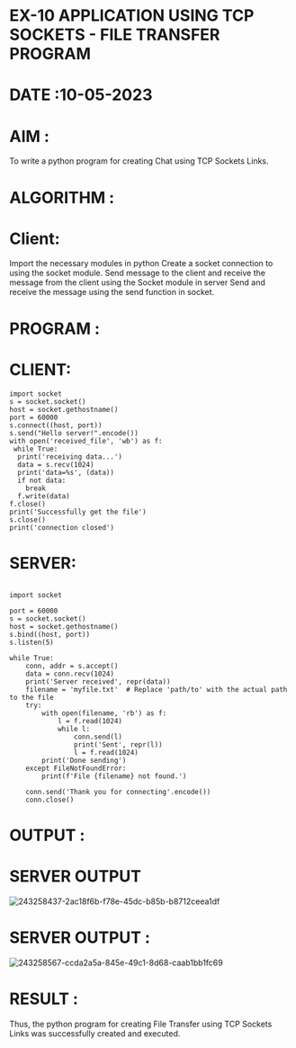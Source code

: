 # EX-10 APPLICATION USING TCP SOCKETS - FILE TRANSFER PROGRAM

# DATE :10-05-2023

# AIM :
To write a python program for creating Chat using TCP Sockets Links.


# ALGORITHM :
# Client:
Import the necessary modules in python Create a socket connection to using the socket module. 
Send message to the client and receive the message from the client using the Socket module in server 
Send and receive the message using the send function in socket.

# PROGRAM :
# CLIENT:
```
import socket
s = socket.socket()
host = socket.gethostname()
port = 60000
s.connect((host, port))
s.send("Hello server!".encode())
with open('received_file', 'wb') as f:
 while True:
  print('receiving data...')
  data = s.recv(1024)
  print('data=%s', (data))
  if not data:
    break
  f.write(data)
f.close()
print('Successfully get the file')
s.close()
print('connection closed')
```
# SERVER:
```

import socket

port = 60000
s = socket.socket()
host = socket.gethostname()
s.bind((host, port))
s.listen(5)

while True:
    conn, addr = s.accept()
    data = conn.recv(1024)
    print('Server received', repr(data))
    filename = 'myfile.txt'  # Replace 'path/to' with the actual path to the file
    try:
        with open(filename, 'rb') as f:
            l = f.read(1024)
            while l:
                conn.send(l)
                print('Sent', repr(l))
                l = f.read(1024)
        print('Done sending')
    except FileNotFoundError:
        print(f'File {filename} not found.')
    
    conn.send('Thank you for connecting'.encode())
    conn.close()
  ```
    
# OUTPUT :
# SERVER OUTPUT
![243258437-2ac18f6b-f78e-45dc-b85b-b8712ceea1df](https://github.com/Hemaprasad-N/EX-10/assets/135933397/ffb8f60c-052c-4752-ab97-e91ddcb5562d)

# SERVER OUTPUT :
![243258567-ccda2a5a-845e-49c1-8d68-caab1bb1fc69](https://github.com/Hemaprasad-N/EX-10/assets/135933397/acba975f-240f-4ba5-a1d3-f24b7a3080ec)

# RESULT :

Thus, the python program for creating File Transfer using TCP Sockets Links was successfully created and executed.
